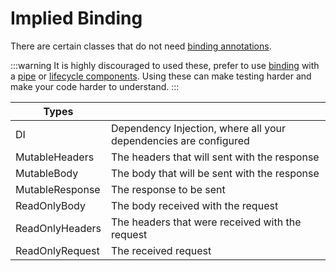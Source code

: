 # Implied Binding

There are certain classes that do not need [binding annotations](./binding).

:::warning
It is highly discouraged to used these, prefer to use [binding](./binding) with a [pipe](./pipes) or [lifecycle components](../lifecycle-components/lifecycle-components). Using these can make testing harder and make your code harder to understand.
:::

| Types | |
| --- | --- |
| DI | Dependency Injection, where all your dependencies are configured |
| MutableHeaders | The headers that will sent with the response |
| MutableBody | The body that will be sent with the response |
| MutableResponse | The response to be sent |
| ReadOnlyBody | The body received with the request |
| ReadOnlyHeaders | The headers that were received with the request |
| ReadOnlyRequest | The received request |
